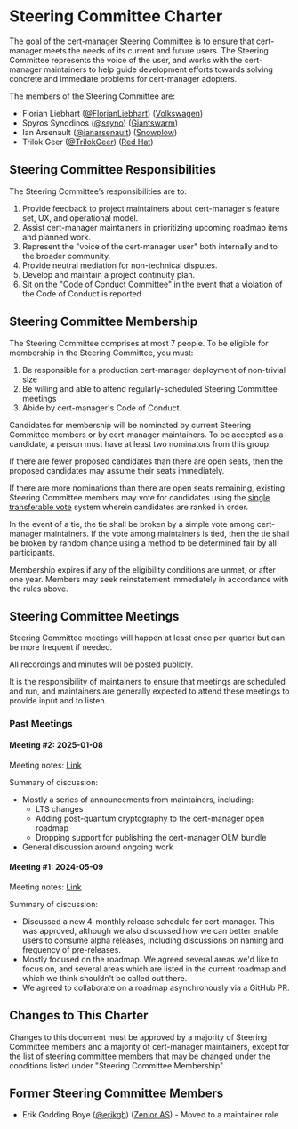 # Steering Committee Charter

The goal of the cert-manager Steering Committee is to ensure that cert-manager
meets the needs of its current and future users. The Steering Committee
represents the voice of the user, and works with the cert-manager maintainers to
help guide development efforts towards solving concrete and immediate problems
for cert-manager adopters.

The members of the Steering Committee are:

- Florian Liebhart ([@FlorianLiebhart](https://github.com/FlorianLiebhart)) ([Volkswagen](https://www.volkswagen-group.com/en))
- Spyros Synodinos ([@ssyno](https://github.com/ssyno)) ([Giantswarm](https://www.giantswarm.io/))
- Ian Arsenault ([@ianarsenault](https://github.com/ianarsenault)) ([Snowplow](https://snowplow.io/))
- Trilok Geer ([@TrilokGeer](https://github.com/TrilokGeer)) ([Red Hat](https://www.redhat.com/en))

## Steering Committee Responsibilities

The Steering Committee’s responsibilities are to:

1. Provide feedback to project maintainers about cert-manager's feature set, UX,
   and operational model.
2. Assist cert-manager maintainers in prioritizing upcoming roadmap items and
   planned work.
3. Represent the "voice of the cert-manager user" both internally and to the
   broader community.
4. Provide neutral mediation for non-technical disputes.
5. Develop and maintain a project continuity plan.
6. Sit on the "Code of Conduct Committee" in the event that a violation of the
   Code of Conduct is reported

## Steering Committee Membership

The Steering Committee comprises at most 7 people. To be eligible for membership
in the Steering Committee, you must:

1. Be responsible for a production cert-manager deployment of non-trivial size
2. Be willing and able to attend regularly-scheduled Steering Committee meetings
3. Abide by cert-manager's Code of Conduct.

Candidates for membership will be nominated by current Steering Committee
members or by cert-manager maintainers. To be accepted as a candidate, a
person must have at least two nominators from this group.

If there are fewer proposed candidates than there are open seats, then the proposed
candidates may assume their seats immediately.

If there are more nominations than there are open seats remaining, existing
Steering Committee members may vote for candidates using the
[single transferable vote](https://en.wikipedia.org/wiki/Single_transferable_vote)
system wherein candidates are ranked in order.

In the event of a tie, the tie shall be broken by a simple vote among cert-manager maintainers.
If the vote among maintainers is tied, then the tie shall be broken by random chance using a method
to be determined fair by all participants.

Membership expires if any of the eligibility conditions are unmet, or after one
year. Members may seek reinstatement immediately in accordance with the rules
above.

## Steering Committee Meetings

Steering Committee meetings will happen at least once per quarter but can be more frequent if needed.

All recordings and minutes will be posted publicly.

It is the responsibility of maintainers to ensure that meetings are scheduled and run, and maintainers are generally expected to attend these meetings to provide input and to listen.

### Past Meetings

#### Meeting #2: 2025-01-08

Meeting notes: [Link](https://docs.google.com/document/d/1KPcdPDxmxkFu6J_dOp02kGIP3CMHA5L2kB3n1K7WS-E/edit?usp=sharing)

Summary of discussion:

- Mostly a series of announcements from maintainers, including:
    - LTS changes
    - Adding post-quantum cryptography to the cert-manager open roadmap
    - Dropping support for publishing the cert-manager OLM bundle
- General discussion around ongoing work

#### Meeting #1: 2024-05-09

Meeting notes: [Link](https://docs.google.com/document/d/1Mme73Or-FemOl0KKfE2gskYpL0BN9bU7H2QYg9fZg9A/edit?usp=sharing)

Summary of discussion:

- Discussed a new 4-monthly release schedule for cert-manager. This was approved, although we also discussed how we can better enable users to consume alpha releases, including discussions on naming and frequency of pre-releases.
- Mostly focused on the roadmap. We agreed several areas we'd like to focus on, and several areas which are listed in the current roadmap and which we think shouldn't be called out there.
- We agreed to collaborate on a roadmap asynchronously via a GitHub PR.

## Changes to This Charter

Changes to this document must be approved by a majority of Steering Committee
members and a majority of cert-manager maintainers, except for the list of
steering committee members that may be changed under the conditions listed under
"Steering Committee Membership".

## Former Steering Committee Members

- Erik Godding Boye ([@erikgb](https://github.com/erikgb)) ([Zenior AS](https://www.zenior.no/)) - Moved to a maintainer role
